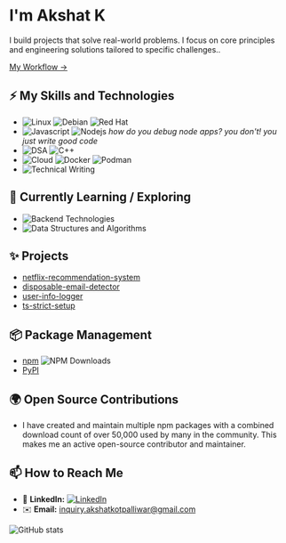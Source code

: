 # I'm Akshat K

I build projects that solve real-world problems. I focus on core principles and engineering solutions tailored to specific challenges..

[My Workflow -> ](/workflow.md)

## ⚡ My Skills and Technologies

* ![Linux](https://img.shields.io/badge/-Linux-black?style=plastic&logo=linux) ![Debian](https://img.shields.io/badge/-Debian-a80030?style=plastic&logo=debian) ![Red Hat](https://img.shields.io/badge/-Red%20Hat-cc0000?style=plastic&logo=red-hat)
* ![Javascript](https://img.shields.io/badge/-JavaScript-yellow?style=plastic&logo=javascript) ![Nodejs](https://img.shields.io/badge/-Node.js-green?style=plastic&logo=node.js) *how do you debug node apps? you don't! you just write good code*
* ![DSA](https://img.shields.io/badge/-DSA-blue?style=plastic) ![C++](https://img.shields.io/badge/-C++-blue?style=plastic&logo=c%2B%2B)
* ![Cloud](https://img.shields.io/badge/-Cloud-white?style=plastic&logo=google-cloud) ![Docker](https://img.shields.io/badge/-Docker-blue?style=plastic&logo=docker) ![Podman](https://img.shields.io/badge/-Podman-blue?style=plastic&logo=podman)
* ![Technical Writing](https://img.shields.io/badge/-Technical%20Writing-purple?style=plastic)

## 🌱 Currently Learning / Exploring

* ![Backend Technologies](https://img.shields.io/badge/-Backend%20Technologies-red?style=plastic)
* ![Data Structures and Algorithms](https://img.shields.io/badge/-Data%20Structures%20%26%20Algorithms-orange?style=plastic)

## ✨ Projects 

- [netflix-recommendation-system](https://github.com/IntegerAlex/netflix-recommendation-system)
- [disposable-email-detector](https://github.com/IntegerAlex/disposable-email-detector)
- [user-info-logger](https://github.com/IntegerAlex/user-info-logger)
- [ts-strict-setup](https://github.com/IntegerAlex/ts-strict-setup)
## 📦 Package Management

* [npm](https://www.npmjs.com/~nigesh) ![NPM Downloads](https://img.shields.io/npm-stat/dy/nigesh?style=plastic)
* [PyPI](https://pypi.org/user/nigesh/)
 
## 🌍 Open Source Contributions

* I have created and maintain multiple npm packages with a combined download count of over 50,000 used by many in the community. This makes me an active open-source contributor and maintainer.

## 📫 How to Reach Me

* 💼 **LinkedIn:** [![LinkedIn](https://img.shields.io/badge/LinkedIn-Akshat%20Kotpalliwar-blue?style=plastic&logo=linkedin)](https://www.linkedin.com/in/akshat-kotpalliwar-554944258/)
* ✉️ **Email:** [inquiry.akshatkotpalliwar@gmail.com](mailto:inquiry.akshatkotpalliwar@gmail.com)

![GitHub stats](https://github-readme-stats.vercel.app/api?username=IntegerAlex&show_icons=true&theme=black) 




